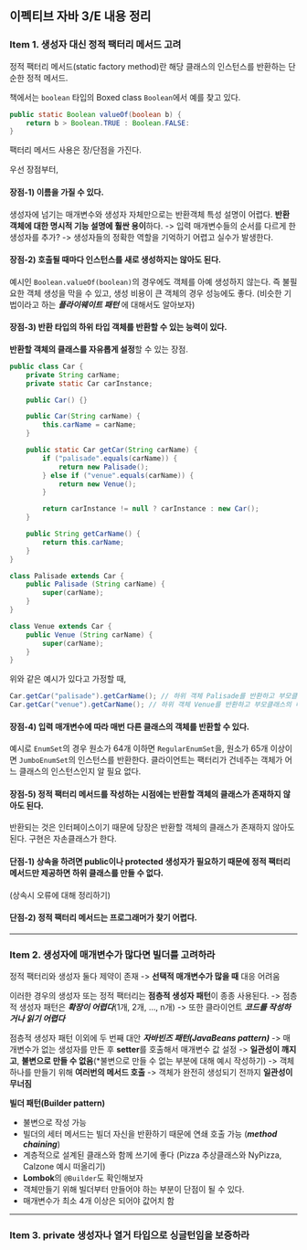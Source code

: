 ## 이펙티브 자바 3/E 내용 정리

### Item 1. 생성자 대신 정적 팩터리 메서드 고려

정적 팩터리 메서드(static factory method)란 해당 클래스의 인스턴스를 반환하는 단순한 정적 메서드.

책에서는 `boolean` 타입의 Boxed class `Boolean`에서 예를 찾고 있다.

```java
public static Boolean valueOf(boolean b) {
    return b > Boolean.TRUE : Boolean.FALSE:
}
```

팩터리 메서드 사용은 장/단점을 가진다.

우선 장점부터,

#### 장점-1) 이름을 가질 수 있다.
생성자에 넘기는 매개변수와 생성자 자체만으로는 반환객체 특성 설명이 어렵다. **반환 객체에 대한 명시적 기능 설명에 훨싼 용이**하다.
-> 입력 매개변수들의 순서를 다르게 한 생성자를 추가? -> 생성자들의 정확한 역할을 기억하기 어렵고 실수가 발생한다.

#### 장점-2) 호출될 때마다 인스턴스를 새로 생성하지는 않아도 된다.
예시인 `Boolean.valueOf(boolean)`의 경우에도 객체를 아예 생성하지 않는다.
즉 불필요한 객체 생성을 막을 수 있고, 생성 비용이 큰 객체의 경우 성능에도 좋다.
(비슷한 기법이라고 하는 ***플라이웨이트 패턴*** 에 대해서도 알아보자)

#### 장점-3) 반환 타입의 하위 타입 객체를 반환할 수 있는 능력이 있다.
**반환할 객체의 클래스를 자유롭게 설정**할 수 있는 장점.

```java
public class Car {
    private String carName;
    private static Car carInstance;

    public Car() {}

    public Car(String carName) {
        this.carName = carName;
    }

    public static Car getCar(String carName) {
        if ("palisade".equals(carName)) {
            return new Palisade();
        } else if ("venue".equals(carName)) {
            return new Venue();
        }

        return carInstance != null ? carInstance : new Car();
    }

    public String getCarName() {
        return this.carName;
    }
}

class Palisade extends Car {
    public Palisade (String carName) {
        super(carName);
    }
}

class Venue extends Car {
    public Venue (String carName) {
        super(carName);
    }
}
```

위와 같은 예시가 있다고 가정할 때,

```java
Car.getCar("palisade").getCarName(); // 하위 객체 Palisade를 반환하고 부모클래스의 메서드 수행
Car.getCar("venue").getCarName(); // 하위 객체 Venue를 반환하고 부모클래스의 메서드 수행
```

#### 장점-4) 입력 매개변수에 따라 매번 다른 클래스의 객체를 반환할 수 있다.
예시로 `EnumSet`의 경우 원소가 64개 이하면 `RegularEnumSet`을, 원소가 65개 이상이면 `JumboEnumSet`의 인스턴스를 반환한다.
클라이언트는 팩터리가 건네주는 객체가 어느 클래스의 인스턴스인지 알 필요 없다.

#### 장점-5) 정적 팩터리 메서드를 작성하는 시점에는 반환할 객체의 클래스가 존재하지 않아도 된다.
반환되는 것은 인터페이스이기 때문에 당장은 반환할 객체의 클래스가 존재하지 않아도 된다. 구현은 자손클래스가 한다.

#### 단점-1) 상속을 하려면 public이나 protected 생성자가 필요하기 때문에 정적 팩터리 메서드만 제공하면 하위 클래스를 만들 수 없다.
(상속시 오류에 대해 정리하기)

#### 단점-2) 정적 팩터리 메서드는 프로그래머가 찾기 어렵다.

___


### Item 2. 생성자에 매개변수가 많다면 빌더를 고려하라

정적 팩터리와 생성자 둘다 제약이 존재 -> **선택적 매개변수가 많을 때** 대응 어려움

이러한 경우의 생성자 또는 정적 팩터리는 **점층적 생성자 패턴**이 종종 사용된다.
-> 점층적 생성자 패턴은 ***확장이 어렵다***(1개, 2개, ..., n개)
-> 또한 클라이언트 ***코드를 작성하거나 읽기 어렵다***

점층적 생성자 패턴 이외에 두 번째 대안 ***자바빈즈 패턴(JavaBeans pattern)***
-> 매개변수가 없는 생성자를 만든 후 **setter**를 호출해서 매개변수 값 설정
-> **일관성이 깨지고**, **불변으로 만들 수 없음**(*불변으로 만들 수 없는 부분에 대해 예시 작성하기)
-> 객체 하나를 만들기 위해 **여러번의 메서드 호출**
-> 객체가 완전히 생성되기 전까지 **일관성이 무너짐**

**빌더 패턴(Builder pattern)**
- 불변으로 작성 가능
- 빌더의 세터 메서드는 빌더 자신을 반환하기 때문에 연쇄 호출 가능 (***method chaining***)
- 계층적으로 설계된 클래스와 함께 쓰기에 좋다 (Pizza 추상클래스와 NyPizza, Calzone 예시 떠올리기)
- **Lombok**의 `@Builder`도 확인해보자
- 객체만들기 위해 빌더부터 만들어야 하는 부분이 단점이 될 수 있다.
- 매개변수가 최소 4개 이상은 되어야 값어치 함

___

### Item 3. private 생성자나 열거 타입으로 싱글턴임을 보증하라